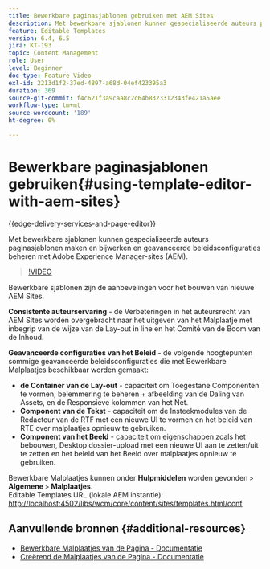 ```yaml
---
title: Bewerkbare paginasjablonen gebruiken met AEM Sites
description: Met bewerkbare sjablonen kunnen gespecialiseerde auteurs paginasjablonen maken en bijwerken en geavanceerde beleidsconfiguraties met AEM Sites beheren.
feature: Editable Templates
version: 6.4, 6.5
jira: KT-193
topic: Content Management
role: User
level: Beginner
doc-type: Feature Video
exl-id: 2213d1f2-37ed-4897-a68d-04ef423395a3
duration: 369
source-git-commit: f4c621f3a9caa8c2c64b8323312343fe421a5aee
workflow-type: tm+mt
source-wordcount: '189'
ht-degree: 0%

---
```


# Bewerkbare paginasjablonen gebruiken{#using-template-editor-with-aem-sites}

{{edge-delivery-services-and-page-editor}}

Met bewerkbare sjablonen kunnen gespecialiseerde auteurs paginasjablonen maken en bijwerken en geavanceerde beleidsconfiguraties beheren met Adobe Experience Manager-sites (AEM).

>[!VIDEO](https://video.tv.adobe.com/v/326784?quality=12&learn=on)

Bewerkbare sjablonen zijn de aanbevelingen voor het bouwen van nieuwe AEM Sites.

**Consistente auteurservaring** - de Verbeteringen in het auteursrecht van AEM Sites worden overgebracht naar het uitgeven van het Malplaatje met inbegrip van de wijze van de Lay-out in line en het Comité van de Boom van de Inhoud.

**Geavanceerde configuraties van het Beleid** - de volgende hoogtepunten sommige geavanceerde beleidsconfiguraties die met Bewerkbare Malplaatjes beschikbaar worden gemaakt:

* **de Container van de Lay-out** - capaciteit om Toegestane Componenten te vormen, belemmering te beheren + afbeelding van de Daling van Assets, en de Responsieve kolommen van het Net.
* **Component van de Tekst** - capaciteit om de Insteekmodules van de Redacteur van de RTF met een nieuwe UI te vormen en het beleid van RTE over malplaatjes opnieuw te gebruiken.
* **Component van het Beeld** - capaciteit om eigenschappen zoals het bebouwen, Desktop dossier-upload met een nieuwe UI aan te zetten/uit te zetten en het beleid van het Beeld over malplaatjes opnieuw te gebruiken.

Bewerkbare Malplaatjes kunnen onder **Hulpmiddelen** worden gevonden `>` **Algemene** `>` **Malplaatjes**.\
Editable Templates URL (lokale AEM instantie): [ http://localhost:4502/libs/wcm/core/content/sites/templates.html/conf ](http://localhost:4502/libs/wcm/core/content/sites/templates.html/conf)

## Aanvullende bronnen {#additional-resources}

* [ Bewerkbare Malplaatjes van de Pagina - Documentatie ](https://experienceleague.adobe.com/docs/experience-manager-65/developing/platform/templates/page-templates-editable.html)
* [ Creërend de Malplaatjes van de Pagina - Documentatie ](https://experienceleague.adobe.com/docs/experience-manager-65/authoring/siteandpage/templates.html)
